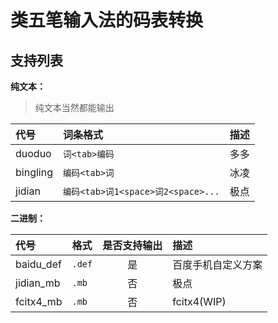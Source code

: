 # 类五笔输入法的码表转换

## 支持列表

**纯文本：**

> 纯文本当然都能输出

| 代号     | 词条格式                           | 描述 |
| :------- | :--------------------------------- | :--- |
| duoduo   | `词<tab>编码`                      | 多多 |
| bingling | `编码<tab>词`                      | 冰凌 |
| jidian   | `编码<tab>词1<space>词2<space>...` | 极点 |

**二进制：**

| 代号      | 格式   | 是否支持输出 | 描述               |
| :-------- | :----- | :----------: | :----------------- |
| baidu_def | `.def` |      是      | 百度手机自定义方案 |
| jidian_mb | `.mb`  |      否      | 极点               |
| fcitx4_mb | `.mb`  |      否      | fcitx4(WIP)        |

